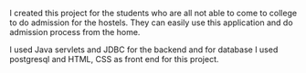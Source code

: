 I created this project for the students who are all not able to come to college to do admission for the hostels. They can easily use this application and do admission process
from the home.

I used Java servlets and JDBC for the backend and for database I used postgresql and HTML, CSS as front end for this project.
